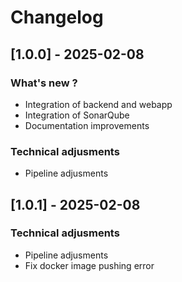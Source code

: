 # Changelog

## [1.0.0] - 2025-02-08

### What's new ?

- Integration of backend and webapp
- Integration of SonarQube
- Documentation improvements

### Technical adjusments

- Pipeline adjusments

## [1.0.1] - 2025-02-08

### Technical adjusments

- Pipeline adjusments
- Fix docker image pushing error
